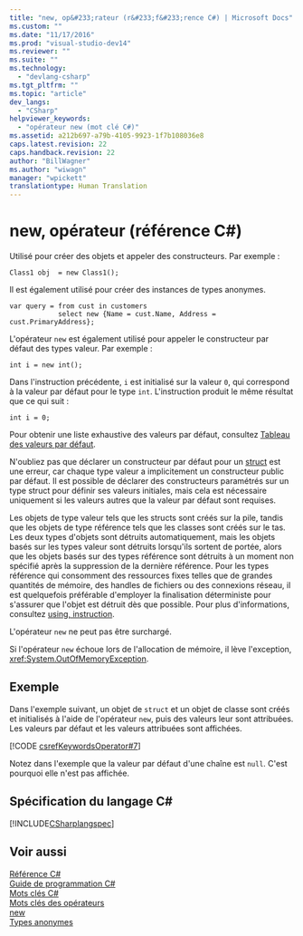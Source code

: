 ```yaml
---
title: "new, op&#233;rateur (r&#233;f&#233;rence C#) | Microsoft Docs"
ms.custom: ""
ms.date: "11/17/2016"
ms.prod: "visual-studio-dev14"
ms.reviewer: ""
ms.suite: ""
ms.technology: 
  - "devlang-csharp"
ms.tgt_pltfrm: ""
ms.topic: "article"
dev_langs: 
  - "CSharp"
helpviewer_keywords: 
  - "opérateur new (mot clé C#)"
ms.assetid: a212b697-a79b-4105-9923-1f7b108036e8
caps.latest.revision: 22
caps.handback.revision: 22
author: "BillWagner"
ms.author: "wiwagn"
manager: "wpickett"
translationtype: Human Translation
---
```

# new, op&#233;rateur (r&#233;f&#233;rence C#)
Utilisé pour créer des objets et appeler des constructeurs.  Par exemple :  
  
```  
Class1 obj  = new Class1();  
```  
  
 Il est également utilisé pour créer des instances de types anonymes.  
  
```  
var query = from cust in customers  
            select new {Name = cust.Name, Address = cust.PrimaryAddress};  
```  
  
 L'opérateur `new` est également utilisé pour appeler le constructeur par défaut des types valeur.  Par exemple :  
  
```  
int i = new int();  
```  
  
 Dans l'instruction précédente, `i` est initialisé sur la valeur `0`, qui correspond à la valeur par défaut pour le type `int`.  L'instruction produit le même résultat que ce qui suit :  
  
```  
int i = 0;  
```  
  
 Pour obtenir une liste exhaustive des valeurs par défaut, consultez [Tableau des valeurs par défaut](../../../csharp/language-reference/keywords/default-values-table.md).  
  
 N'oubliez pas que déclarer un constructeur par défaut pour un [struct](../../../csharp/language-reference/keywords/struct.md) est une erreur, car chaque type valeur a implicitement un constructeur public par défaut.  Il est possible de déclarer des constructeurs paramétrés sur un type struct pour définir ses valeurs initiales, mais cela est nécessaire uniquement si les valeurs autres que la valeur par défaut sont requises.  
  
 Les objets de type valeur tels que les structs sont créés sur la pile, tandis que les objets de type référence tels que les classes sont créés sur le tas.  Les deux types d'objets sont détruits automatiquement, mais les objets basés sur les types valeur sont détruits lorsqu'ils sortent de portée, alors que les objets basés sur des types référence sont détruits à un moment non spécifié après la suppression de la dernière référence.  Pour les types référence qui consomment des ressources fixes telles que de grandes quantités de mémoire, des handles de fichiers ou des connexions réseau, il est quelquefois préférable d'employer la finalisation déterministe pour s'assurer que l'objet est détruit dès que possible.  Pour plus d'informations, consultez [using, instruction](../../../csharp/language-reference/keywords/using-statement.md).  
  
 L'opérateur `new` ne peut pas être surchargé.  
  
 Si l'opérateur `new` échoue lors de l'allocation de mémoire, il lève l'exception, <xref:System.OutOfMemoryException>.  
  
## Exemple  
 Dans l'exemple suivant, un objet de `struct` et un objet de classe sont créés et initialisés à l'aide de l'opérateur `new`, puis des valeurs leur sont attribuées.  Les valeurs par défaut et les valeurs attribuées sont affichées.  
  
 [!CODE [csrefKeywordsOperator#7](../CodeSnippet/VS_Snippets_VBCSharp/csrefKeywordsOperator#7)]  
  
 Notez dans l'exemple que la valeur par défaut d'une chaîne est `null`.  C'est pourquoi elle n'est pas affichée.  
  
## Spécification du langage C\#  
 [!INCLUDE[CSharplangspec](../../../csharp/language-reference/keywords/includes/csharplangspec_md.md)]  
  
## Voir aussi  
 [Référence C\#](../../../csharp/language-reference/index.md)   
 [Guide de programmation C\#](../../../csharp/programming-guide/index.md)   
 [Mots clés C\#](../../../csharp/language-reference/keywords/index.md)   
 [Mots clés des opérateurs](../../../csharp/language-reference/keywords/operator-keywords.md)   
 [new](../../../csharp/language-reference/keywords/new.md)   
 [Types anonymes](../../../csharp/programming-guide/classes-and-structs/anonymous-types.md)